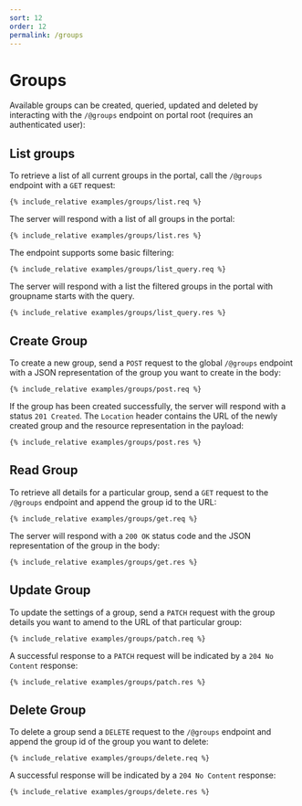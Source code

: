 ```yaml
---
sort: 12
order: 12
permalink: /groups
---
```


# Groups

Available groups can be created, queried, updated and deleted by interacting with the `/@groups` endpoint on portal root (requires an authenticated user):

## List groups

To retrieve a list of all current groups in the portal, call the `/@groups` endpoint with a `GET` request:

```
{% include_relative examples/groups/list.req %}
```

The server will respond with a list of all groups in the portal:

```
{% include_relative examples/groups/list.res %}
```

The endpoint supports some basic filtering:

```
{% include_relative examples/groups/list_query.req %}
```

The server will respond with a list the filtered groups in the portal with groupname starts with the query.

```
{% include_relative examples/groups/list_query.res %}
```

## Create Group

To create a new group, send a `POST` request to the global `/@groups` endpoint with a JSON representation of the group you want to create in the body:

```
{% include_relative examples/groups/post.req %}
```

If the group has been created successfully, the server will respond with a status `201 Created`. The `Location` header contains the URL of the newly created group and the resource representation in the payload:

```
{% include_relative examples/groups/post.res %}
```

## Read Group

To retrieve all details for a particular group, send a `GET` request to the `/@groups` endpoint and append the group id to the URL:

```
{% include_relative examples/groups/get.req %}
```

The server will respond with a `200 OK` status code and the JSON representation of the group in the body:

```
{% include_relative examples/groups/get.res %}
```

## Update Group

To update the settings of a group, send a `PATCH` request with the group details you want to amend to the URL of that particular group:

```
{% include_relative examples/groups/patch.req %}
```

A successful response to a `PATCH` request will be indicated by a `204 No Content` response:

```
{% include_relative examples/groups/patch.res %}
```

## Delete Group

To delete a group send a `DELETE` request to the `/@groups` endpoint and append the group id of the group you want to delete:

```
{% include_relative examples/groups/delete.req %}
```

A successful response will be indicated by a `204 No Content` response:

```
{% include_relative examples/groups/delete.res %}
```
